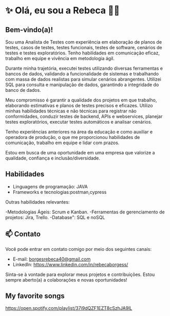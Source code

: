 
# ✨ Olá, eu sou a Rebeca 👋✨
##  Bem-vindo(a)!

Sou uma Analista de Testes com experiência em elaboração de planos de testes, casos de testes, testes funcionais, testes de software, cenários de testes e testes exploratórios. Tenho habilidades em comunicação eficaz, trabalho em equipe e vivência em metodologia ágil.

Durante minha trajetória, executei testes utilizando diversas ferramentas e bancos de dados, validando a funcionalidade de sistemas e trabalhando com massa de dados realistas para simular cenários abrangentes. Utilizei SQL para consulta e manipulação de dados, garantindo a integridade do banco de dados.

Meu compromisso é garantir a qualidade dos projetos em que trabalho, elaborando estimativas e planos de testes precisos e eficazes. Utilizo minhas habilidades técnicas e não técnicas para registrar não conformidades, conduzir testes de backend, APIs e webservices, planejar testes exploratórios, executar testes automáticos e analisar cenários.

Tenho experiências anteriores na área da educação e como auxiliar e operadora de produção, o que me proporcionou habilidades de comunicação, trabalho em equipe e lidar com prazos.

Estou em busca de uma oportunidade em uma empresa que valorize a qualidade, confiança e inclusão/diversidade.


## Habilidades
- Linguagens de programação: JAVA
- Frameworks e tecnologias:postman,cypress

Outras habilidades relevantes:

-Metodologias Ágeis: Scrum e Kanban.
-Ferramentas de gerenciamento de projetos: Jira, Trello.
-Database": SQL e noSQL






## 📫  Contato
Você pode entrar em contato comigo por meio dos seguintes canais:

- E-mail: borgesrebeca40@gmail.com
- LinkedIn: https://www.linkedin.com/in/rebecaborgess/


Sinta-se à vontade para explorar meus projetos e contribuições. Estou sempre aberto(a) a colaborações e novas oportunidades!


## My favorite songs
https://open.spotify.com/playlist/37i9dQZF1EZT8cSzhJA9lL
